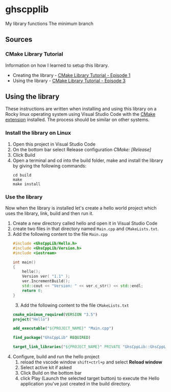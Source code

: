 # ghscpplib

My library functions
The minimum branch

## Sources

###  CMake Library Tutorial

Information on how I learned to setup this library. 
  - Creating the library - [CMake Library Tutorial - Episode 1](https://www.youtube.com/watch?v=5i6uLMP5VcY)
  - Using the library - [CMake Library Tutorial - Episode 3](https://www.youtube.com/watch?v=kntGxpNOOQM)

## Using the library

These instructions are written when installing and using this library on a
Rocky linux operating system using Visual Studio Code with the [CMake extension](https://marketplace.visualstudio.com/items?itemName=twxs.cmake) installed.  The process should be similar on other systems.

### Install the library on Linux

1. Open this project in Visual Studio Code 
2. On the bottom bar select Release configuration *CMake: [Release]*
3. Click Build
4. Open a terminal and cd into the build folder, make and install the library by
   giving the following commands:
   ```shell
   cd build
   make
   make install
   ```

### Use the library

Now when the library is installed let's create a hello world project which 
uses the library, link, build and then run it.

1. Create a new directory called hello and open it in Visual Studio Code
2. create two files in that directory named `Main.cpp` and `CMakeLists.txt`.
3. Add the following content to the file `Main.cpp`
    ```cpp
    #include <GhsCppLib/Hello.h>
    #include <GhsCppLib/Version.h>
    #include <iostream>

    int main()
    {
        hello();
        Version ver( "1.1" );
        ver.IncrementBuild();
        std::cout << "Version: " << ver.c_str() << std::endl;
        return 0;
    }
    ```
    3. Add the following content to the file `CMakeLists.txt`
    ```cmake
    cmake_minimum_required(VERSION "3.5")
    project("Hello")

    add_executable("${PROJECT_NAME}" "Main.cpp")

    find_package("GhsCppLib" REQUIRED)

    target_link_libraries("${PROJECT_NAME}" PRIVATE "GhsCppLib::GhsCppLib")

    ```
4. Configure, build and run the hello project
   1. reload the vscode window `shift+ctrl+p` and select **Reload window**
   2. Select active kit if asked
   3. Click Build on the bottom bar
   4. click Play (Launch the selected target button) to execute the 
      Hello application you've just created in the build directory.